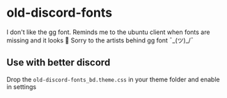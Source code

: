 # old-discord-fonts

I don't like the gg font. Reminds me to the ubuntu client when fonts are missing and it looks 💩
Sorry to the artists behind gg font ¯\_(ツ)_/¯

## Use with better discord 

Drop the `old-discord-fonts_bd.theme.css` in your theme folder and enable in settings
